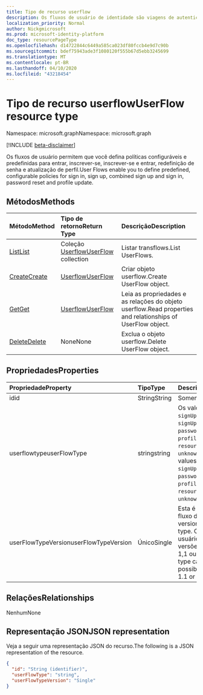```yaml
---
title: Tipo de recurso userflow
description: Os fluxos de usuário de identidade são viagens de autenticação integradas
localization_priority: Normal
author: Nickgmicrosoft
ms.prod: microsoft-identity-platform
doc_type: resourcePageType
ms.openlocfilehash: d14722844c6449a585ca023df80fccb4e9d7c90b
ms.sourcegitcommit: bdef75943ade3f1080120f555b67d5ebb3245699
ms.translationtype: MT
ms.contentlocale: pt-BR
ms.lasthandoff: 04/10/2020
ms.locfileid: "43218454"
---
```

# <a name="userflow-resource-type"></a><span data-ttu-id="95be7-103">Tipo de recurso userflow</span><span class="sxs-lookup"><span data-stu-id="95be7-103">UserFlow resource type</span></span>

<span data-ttu-id="95be7-104">Namespace: microsoft.graph</span><span class="sxs-lookup"><span data-stu-id="95be7-104">Namespace: microsoft.graph</span></span>

[!INCLUDE [beta-disclaimer](../../includes/beta-disclaimer.md)]

<span data-ttu-id="95be7-105">Os fluxos de usuário permitem que você defina políticas configuráveis e predefinidas para entrar, inscrever-se, inscrever-se e entrar, redefinição de senha e atualização de perfil.</span><span class="sxs-lookup"><span data-stu-id="95be7-105">User Flows enable you to define predefined, configurable policies for sign in, sign up, combined sign up and sign in, password reset and profile update.</span></span>

## <a name="methods"></a><span data-ttu-id="95be7-106">Métodos</span><span class="sxs-lookup"><span data-stu-id="95be7-106">Methods</span></span>

| <span data-ttu-id="95be7-107">Método</span><span class="sxs-lookup"><span data-stu-id="95be7-107">Method</span></span>       | <span data-ttu-id="95be7-108">Tipo de retorno</span><span class="sxs-lookup"><span data-stu-id="95be7-108">Return Type</span></span> | <span data-ttu-id="95be7-109">Descrição</span><span class="sxs-lookup"><span data-stu-id="95be7-109">Description</span></span> |
|:-------------|:------------|:------------|
| [<span data-ttu-id="95be7-110">List</span><span class="sxs-lookup"><span data-stu-id="95be7-110">List</span></span>](../api/identityuserflow-list.md) | <span data-ttu-id="95be7-111">Coleção [Userflow](identityuserflow.md)</span><span class="sxs-lookup"><span data-stu-id="95be7-111">[UserFlow](identityuserflow.md) collection</span></span> | <span data-ttu-id="95be7-112">Listar transflows.</span><span class="sxs-lookup"><span data-stu-id="95be7-112">List UserFlows.</span></span> |
| [<span data-ttu-id="95be7-113">Create</span><span class="sxs-lookup"><span data-stu-id="95be7-113">Create</span></span>](../api/identityuserflow-post-userflows.md) | [<span data-ttu-id="95be7-114">Userflow</span><span class="sxs-lookup"><span data-stu-id="95be7-114">UserFlow</span></span>](identityuserflow.md) | <span data-ttu-id="95be7-115">Criar objeto userflow.</span><span class="sxs-lookup"><span data-stu-id="95be7-115">Create UserFlow object.</span></span> |
| [<span data-ttu-id="95be7-116">Get</span><span class="sxs-lookup"><span data-stu-id="95be7-116">Get</span></span>](../api/identityuserflow-get.md) | [<span data-ttu-id="95be7-117">Userflow</span><span class="sxs-lookup"><span data-stu-id="95be7-117">UserFlow</span></span>](identityuserflow.md) | <span data-ttu-id="95be7-118">Leia as propriedades e as relações do objeto userflow.</span><span class="sxs-lookup"><span data-stu-id="95be7-118">Read properties and relationships of UserFlow object.</span></span> |
| [<span data-ttu-id="95be7-119">Delete</span><span class="sxs-lookup"><span data-stu-id="95be7-119">Delete</span></span>](../api/identityuserflow-delete.md) | <span data-ttu-id="95be7-120">None</span><span class="sxs-lookup"><span data-stu-id="95be7-120">None</span></span> | <span data-ttu-id="95be7-121">Exclua o objeto userflow.</span><span class="sxs-lookup"><span data-stu-id="95be7-121">Delete UserFlow object.</span></span> |

## <a name="properties"></a><span data-ttu-id="95be7-122">Propriedades</span><span class="sxs-lookup"><span data-stu-id="95be7-122">Properties</span></span>

| <span data-ttu-id="95be7-123">Propriedade</span><span class="sxs-lookup"><span data-stu-id="95be7-123">Property</span></span>     | <span data-ttu-id="95be7-124">Tipo</span><span class="sxs-lookup"><span data-stu-id="95be7-124">Type</span></span>        | <span data-ttu-id="95be7-125">Descrição</span><span class="sxs-lookup"><span data-stu-id="95be7-125">Description</span></span> |
|:-------------|:------------|:------------|
|<span data-ttu-id="95be7-126">id</span><span class="sxs-lookup"><span data-stu-id="95be7-126">id</span></span>|<span data-ttu-id="95be7-127">String</span><span class="sxs-lookup"><span data-stu-id="95be7-127">String</span></span>| <span data-ttu-id="95be7-128">Somente leitura.</span><span class="sxs-lookup"><span data-stu-id="95be7-128">Read-only.</span></span>|
|<span data-ttu-id="95be7-129">userflowtype</span><span class="sxs-lookup"><span data-stu-id="95be7-129">userFlowType</span></span>|<span data-ttu-id="95be7-130">string</span><span class="sxs-lookup"><span data-stu-id="95be7-130">string</span></span>| <span data-ttu-id="95be7-131">Os valores possíveis são: `signUp`, `signIn`, `signUpOrSignIn`, `passwordReset`, `profileUpdate`, `resourceOwner`, `unknownFutureValue`.</span><span class="sxs-lookup"><span data-stu-id="95be7-131">Possible values are: `signUp`, `signIn`, `signUpOrSignIn`, `passwordReset`, `profileUpdate`, `resourceOwner`, `unknownFutureValue`.</span></span>|
|<span data-ttu-id="95be7-132">userFlowTypeVersion</span><span class="sxs-lookup"><span data-stu-id="95be7-132">userFlowTypeVersion</span></span>|<span data-ttu-id="95be7-133">Único</span><span class="sxs-lookup"><span data-stu-id="95be7-133">Single</span></span>| <span data-ttu-id="95be7-134">Esta é a versão do tipo de fluxo do usuário.</span><span class="sxs-lookup"><span data-stu-id="95be7-134">This is the version of the user flow type.</span></span> <span data-ttu-id="95be7-135">Cada tipo de fluxo de usuário pode ter diferentes versões possíveis, como 1, 1,1 ou 2.</span><span class="sxs-lookup"><span data-stu-id="95be7-135">Each user flow type can have different possible versions such as 1, 1.1 or 2.</span></span>  |

## <a name="relationships"></a><span data-ttu-id="95be7-136">Relações</span><span class="sxs-lookup"><span data-stu-id="95be7-136">Relationships</span></span>

<span data-ttu-id="95be7-137">Nenhum</span><span class="sxs-lookup"><span data-stu-id="95be7-137">None</span></span>

## <a name="json-representation"></a><span data-ttu-id="95be7-138">Representação JSON</span><span class="sxs-lookup"><span data-stu-id="95be7-138">JSON representation</span></span>

<span data-ttu-id="95be7-139">Veja a seguir uma representação JSON do recurso.</span><span class="sxs-lookup"><span data-stu-id="95be7-139">The following is a JSON representation of the resource.</span></span>

<!-- {
  "blockType": "resource",
  "optionalProperties": [

  ],
  "@odata.type": "microsoft.graph.UserFlow",
  "baseType": "",
  "keyProperty": "id"
}-->

```json
{
  "id": "String (identifier)",
  "userFlowType": "string",
  "userFlowTypeVersion": "Single"
}
```

<!-- uuid: 16cd6b66-4b1a-43a1-adaf-3a886856ed98
2019-02-04 14:57:30 UTC -->
<!-- {
  "type": "#page.annotation",
  "description": "UserFlow resource",
  "keywords": "",
  "section": "documentation",
  "tocPath": ""
}-->
